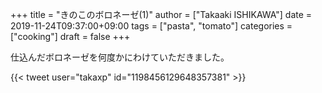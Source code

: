 +++
title = "きのこのボロネーゼ(1)"
author = ["Takaaki ISHIKAWA"]
date = 2019-11-24T09:37:00+09:00
tags = ["pasta", "tomato"]
categories = ["cooking"]
draft = false
+++

仕込んだボロネーゼを何度かにわけていただきました。  

{{< tweet user="takaxp" id="1198456129648357381" >}}